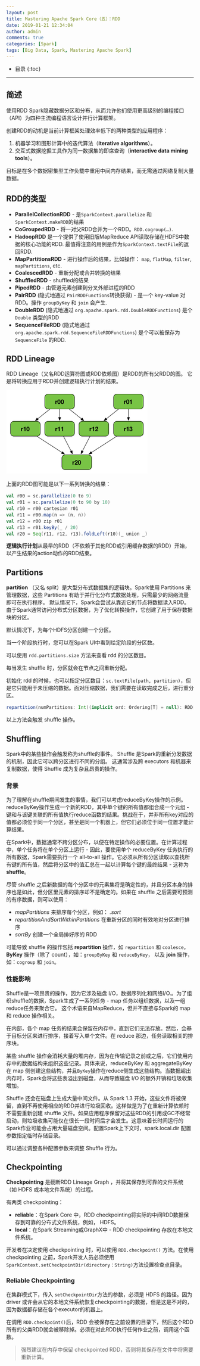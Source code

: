 ```yaml
---
layout: post
title: Mastering Apache Spark Core（五）：RDD
date: 2019-01-21 12:34:04
author: admin
comments: true
categories: [Spark]
tags: [Big Data, Spark, Mastering Apache Spark]
---
```




<!-- more -->

* 目录
{:toc}

------

## 简述

使用RDD Spark隐藏数据分区和分布，从而允许他们使用更高级别的编程接口（API）为四种主流编程语言设计并行计算框架。

创建RDD的动机是当前计算框架处理效率低下的两种类型的应用程序：

1. 机器学习和图形计算中的迭代算法（**iterative algorithms**）。
2. 交互式数据挖掘工具作为同一数据集的即席查询（**interactive data mining tools**）。

目标是在多个数据密集型工作负载中重用中间内存结果，而无需通过网络复制大量数据。



## RDD的类型

- **ParallelCollectionRDD** - 是`SparkContext.parallelize` 和 `SparkContext.makeRDD`的结果
- **CoGroupedRDD** - 将一对父RDD合并为一个RDD。`RDD.cogroup(…)`.
- **HadoopRDD** 是一个提供了使用旧版MapReduce API读取存储在HDFS中数据的核心功能的RDD. 最值得注意的用例是作为`SparkContext.textFile`的返回RDD.
- **MapPartitionsRDD** - 进行操作后的结果，比如操作： `map`, `flatMap`, `filter`, `mapPartitions`, etc.
- **CoalescedRDD** - 重新分配或合并转换的结果
- **ShuffledRDD** - shuffled的结果
- **PipedRDD** - 由管道元素创建到分叉外部进程的RDD
- **PairRDD** (隐式地通过 `PairRDDFunctions`转换获得) - 是一个 key-value 对RDD。操作 `groupByKey` 和 `join` 会产生.
- **DoubleRDD** (隐式地通过 `org.apache.spark.rdd.DoubleRDDFunctions`) 是个 `Double` 类型的RDD
- **SequenceFileRDD** (隐式地通过 `org.apache.spark.rdd.SequenceFileRDDFunctions`) 是个可以被保存为 `SequenceFile` 的RDD.

## RDD Lineage

RDD Lineage（又名RDD运算符图或RDD依赖图）是RDD的所有父RDD的图。 它是将转换应用于RDD并创建逻辑执行计划的结果。

[![](/images/posts/rdd-lineage.png)](/images/posts/rdd-lineage.png)

上面的RDD图可能是以下一系列转换的结果：

```scala
val r00 = sc.parallelize(0 to 9)
val r01 = sc.parallelize(0 to 90 by 10)
val r10 = r00 cartesian r01
val r11 = r00.map(n => (n, n))
val r12 = r00 zip r01
val r13 = r01.keyBy(_ / 20)
val r20 = Seq(r11, r12, r13).foldLeft(r10)(_ union _)
```

**逻辑执行计划**从最早的RDD（不依赖于其他RDD或引用缓存数据的RDD）开始，以产生结果的action动作的RDD结束。

## Partitions

**partition** （又名 split）是大型分布式数据集的逻辑块。Spark使用 Partitions 来管理数据，这些 Partitions 有助于并行化分布式数据处理，只需最少的网络流量即可在执行程序。
默认情况下，Spark会尝试从靠近它的节点将数据读入RDD。由于Spark通常访问分布式分区数据，为了优化转换操作，它创建了用于保存数据块的分区。

默认情况下，为每个HDFS分区创建一个分区。

当一个阶段执行时，您可以在Spark UI中看到给定阶段的分区数。

可以使用 `rdd.partitions.size` 方法来查看 rdd 的分区数目。

每当发生 shuffle 时，分区就会在节点之间重新分配。

初始化 rdd 的时候，也可以指定分区数目：`sc.textFile(path, partition)`，但是它只能用于未压缩的数据。面对压缩数据，我们需要在读取完成之后，进行重分区。

```scala
repartition(numPartitions: Int)(implicit ord: Ordering[T] = null): RDD[T]
```

以上方法会触发 shuffle 操作。

## Shuffling

Spark中的某些操作会触发称为shuffle的事件。 Shuffle 是Spark的重新分发数据的机制，因此它可以跨分区进行不同的分组。 这通常涉及跨 executors 和机器来复制数据，使得 Shuffle 成为复杂且昂贵的操作。

### 背景

为了理解在shuffle期间发生的事情，我们可以考虑reduceByKey操作的示例。reduceByKey操作生成一个新的RDD，其中单个键的所有值都组合成一个元组 - 键和与该键关联的所有值执行reduce函数的结果。挑战在于，并非所有key对应的值都必须位于同一个分区，甚至是同一个机器上，但它们必须位于同一位置才能计算结果。

在Spark中，数据通常不跨分区分布，以便在特定操作的必要位置。在计算过程中，单个任务将在单个分区上运行 - 因此，要使用单个 reduceByKey 任务执行的所有数据，Spark需要执行一个 all-to-all 操作。它必须从所有分区读取以查找所有键的所有值，然后将分区中的值汇总在一起以计算每个键的最终结果 - 这称为 **shuffle**。

尽管 shuffle 之后新数据的每个分区中的元素集将是确定性的，并且分区本身的排序也是如此，但分区里元素的排序却不是确定的。如果在 shuffle 之后需要可预测的有序数据，则可以使用：

- *mapPartitions* 来排序每个分区，例如： *.sort*
- *repartitionAndSortWithinPartitions* 在重新分区的同时有效地对分区进行排序
- *sortBy* 创建一个全局排好序的 RDD

可能导致 shuffle 的操作包括 **repartition** 操作，如 `repartition` 和 `coalesce`， **ByKey** 操作（除了 count），如：`groupByKey` 和 `reduceByKey`， 以及 **join** 操作，如：`cogroup` 和 `join`。

### 性能影响

Shuffle是一项昂贵的操作，因为它涉及磁盘 I/O，数据序列化和网络I/O.。为了组织shuffle的数据，Spark生成了一系列任务 - map 任务以组织数据，以及一组reduce任务来聚合它。 这个术语来自MapReduce，但并不直接与Spark的 map 和 reduce 操作相关。

在内部，各个 map 任务的结果会保留在内存中，直到它们无法存放。然后，会基于目标分区来进行排序，接着写入单个文件。在 reduce 那边，任务读取相关的排序块。

某些 shuffle 操作会消耗大量的堆内存，因为在传输记录之前或之后，它们使用内存中的数据结构来组织这些记录。具体来说，reduceByKey 和 aggregateByKey 在 map 侧创建这些结构，并且`ByKey`操作在reduce侧生成这些结构。当数据超出内存时，Spark会将这些表溢出到磁盘，从而导致磁盘 I/O 的额外开销和垃圾收集增加。

Shuffle 还会在磁盘上生成大量中间文件。从 Spark 1.3 开始，这些文件将被保留，直到不再使用相应的RDD并进行垃圾回收。这样做是为了在重新计算依赖时不需要重新创建 shuffle 文件。如果应用程序保留对这些RDD的引用或GC不经常启动，则垃圾收集可能仅在很长一段时间后才会发生。这意味着长时间运行的Spark作业可能会占用大量磁盘空间。配置Spark上下文时，spark.local.dir 配置参数指定临时存储目录。

可以通过调整各种配置参数来调整 Shuffle 行为。

## Checkpointing

**Checkpointing** 是截断RDD Lineage Graph ，并将其保存到可靠的文件系统（如 HDFS 或本地文件系统）的过程。

有两类 checkpointing：

- **reliable**：在Spark Core 中，RDD checkpointing将实际的中间RDD数据保存到可靠的分布式文件系统，例如， HDFS。
- **local**：在Spark Streaming或GraphX中 -  RDD checkpointing 存放在本地文件系统。

开发者在决定使用 checkpointing 时，可以使用 `RDD.checkpoint()` 方法。在使用 checkpointing 之前，Spark开发人员必须使用`SparkContext.setCheckpointDir(directory：String)`方法设置检查点目录。

### Reliable Checkpointing

在集群模式下，传入 `setCheckpointDir`方法的参数，必须是 HDFS 的路径。因为 driver 或许会从它的本地文件系统恢复checkpointing的数据，但是这是不对的，因为数据都存储在各个executor的机器上。

在调用 `RDD.checkpoint()`后，RDD 会被保存在之前设置的目录下，然后这个RDD所有的父类RDD就会被移除掉。必须在对此RDD执行任何作业之前，调用这个函数。

> 强烈建议在内存中保留 checkpointed RDD，否则将其保存在文件中将需要重新计算。

